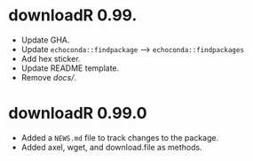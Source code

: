 # downloadR 0.99.

* Update GHA.
* Update `echoconda::findpackage` --> `echoconda::findpackages`
* Add hex sticker. 
* Update README template.
* Remove *docs/*.


# downloadR 0.99.0

* Added a `NEWS.md` file to track changes to the package.
* Added axel, wget, and download.file as methods. 
